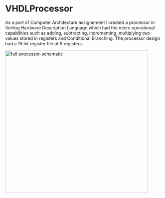 # VHDLProcessor
As a part of Computer Architecture assignement I created a processor in Verilog Hardware Description Language which had the micro operational capabilities such as adding, subtracting, incrementing, multiplying two values stored in registers and Conditional Branching. The processor design had a 16 bit register file of 9 registers. 



<img width="458" alt="full-processor-schematic" src="https://cloud.githubusercontent.com/assets/17220329/23591170/789b0ac2-01e4-11e7-8e72-11c588faf892.png">



